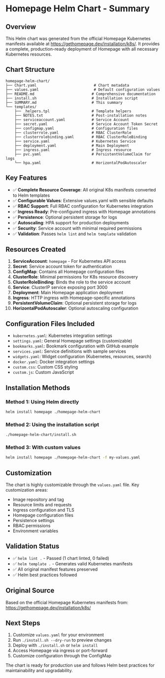 # Homepage Helm Chart - Summary

## Overview
This Helm chart was generated from the official Homepage Kubernetes manifests available at https://gethomepage.dev/installation/k8s/. It provides a complete, production-ready deployment of Homepage with all necessary Kubernetes resources.

## Chart Structure
```
homepage-helm-chart/
├── Chart.yaml                          # Chart metadata
├── values.yaml                         # Default configuration values
├── README.md                          # Comprehensive documentation
├── install.sh                         # Installation script
├── SUMMARY.md                         # This summary
└── templates/
    ├── _helpers.tpl                   # Template helpers
    ├── NOTES.txt                      # Post-installation notes
    ├── serviceaccount.yaml            # Service Account
    ├── secret.yaml                    # Service Account Token Secret
    ├── configmap.yaml                 # Configuration files
    ├── clusterrole.yaml               # RBAC ClusterRole
    ├── clusterrolebinding.yaml        # RBAC ClusterRoleBinding
    ├── service.yaml                   # Kubernetes Service
    ├── deployment.yaml                # Main Deployment
    ├── ingress.yaml                   # Ingress resource
    ├── pvc.yaml                       # PersistentVolumeClaim for logs
    └── hpa.yaml                       # HorizontalPodAutoscaler
```

## Key Features
- ✅ **Complete Resource Coverage**: All original K8s manifests converted to Helm templates
- ✅ **Configurable Values**: Extensive values.yaml with sensible defaults
- ✅ **RBAC Support**: Full RBAC configuration for Kubernetes integration
- ✅ **Ingress Ready**: Pre-configured ingress with Homepage annotations
- ✅ **Persistence**: Optional persistent storage for logs
- ✅ **Autoscaling**: HPA support for production deployments
- ✅ **Security**: Service account with minimal required permissions
- ✅ **Validation**: Passes `helm lint` and `helm template` validation

## Resources Created
1. **ServiceAccount**: `homepage` - For Kubernetes API access
2. **Secret**: Service account token for authentication
3. **ConfigMap**: Contains all Homepage configuration files
4. **ClusterRole**: Minimal permissions for K8s resource discovery
5. **ClusterRoleBinding**: Binds the role to the service account
6. **Service**: ClusterIP service exposing port 3000
7. **Deployment**: Main Homepage application deployment
8. **Ingress**: HTTP ingress with Homepage-specific annotations
9. **PersistentVolumeClaim**: Optional persistent storage for logs
10. **HorizontalPodAutoscaler**: Optional autoscaling configuration

## Configuration Files Included
- `kubernetes.yaml`: Kubernetes integration settings
- `settings.yaml`: General Homepage settings (customizable)
- `bookmarks.yaml`: Bookmark configuration with GitHub example
- `services.yaml`: Service definitions with sample services
- `widgets.yaml`: Widget configuration (Kubernetes, resources, search)
- `docker.yaml`: Docker integration settings
- `custom.css`: Custom CSS styling
- `custom.js`: Custom JavaScript

## Installation Methods

### Method 1: Using Helm directly
```bash
helm install homepage ./homepage-helm-chart
```

### Method 2: Using the installation script
```bash
./homepage-helm-chart/install.sh
```

### Method 3: With custom values
```bash
helm install homepage ./homepage-helm-chart -f my-values.yaml
```

## Customization
The chart is highly customizable through the `values.yaml` file. Key customization areas:
- Image repository and tag
- Resource limits and requests
- Ingress configuration and TLS
- Homepage configuration files
- Persistence settings
- RBAC permissions
- Environment variables

## Validation Status
- ✅ `helm lint .` - Passed (1 chart linted, 0 failed)
- ✅ `helm template .` - Generates valid Kubernetes manifests
- ✅ All original manifest features preserved
- ✅ Helm best practices followed

## Original Source
Based on the official Homepage Kubernetes manifests from:
https://gethomepage.dev/installation/k8s/

## Next Steps
1. Customize `values.yaml` for your environment
2. Run `./install.sh --dry-run` to preview changes
3. Deploy with `./install.sh` or `helm install`
4. Access Homepage via ingress or port-forward
5. Customize configuration through the ConfigMap

The chart is ready for production use and follows Helm best practices for maintainability and upgradability.
